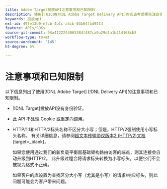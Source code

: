 ```yaml
---
title: Adobe Target投放API注意事项和已知限制
description: 使用[!UICONTROL Adobe Target Delivery API]时应该考虑哪些注意事项和已知限制？
keywords: 投放api
exl-id: 49fe13b0-efcb-4b1c-a4cb-03b64fbd9214
feature: APIs/SDKs
source-git-commit: 94a4122244065384f487ca9a29dfa1b414168cb8
workflow-type: tm+mt
source-wordcount: '145'
ht-degree: 6%

---
```


# 注意事项和已知限制

以下信息列出了使用[!DNL Adobe Target] [!DNL Delivery API]的注意事项和已知限制。

* [!DNL Target]投放API没有身份验证。
* 此 API 不处理 Cookie 或重定向调用。
* HTTP/1.1和HTTP/2标头名称不区分大小写；但是，HTTP/2强制使用小写标头名称。 有关详细信息，请参阅[超文本传输协议版本2 (HTTP/2)文档](https://www.rfc-editor.org/rfc/rfc7540#section-8.1.2){target=_blank}。

  如果您使用通过我们的新负载平衡器基础架构路由访客的端点，则其连接会自动升级到HTTP/2。 此升级过程会将请求标头转换为小写标头，以便它们不会被视为格式不正确。

  如果客户的库设置为查找区分大小写（尤其是小写）的请求/响应标头，则此问题可能会为客户带来问题。
